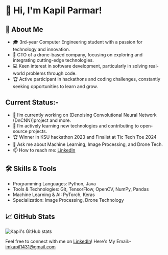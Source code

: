# 👋 Hi, I'm Kapil Parmar!

## 🚀 About Me
- 🎓 3rd-year Computer Engineering student with a passion for technology and innovation.
- 🚁 CTO of a drone-based company, focusing on exploring and integrating cutting-edge technologies.
- 💻 Keen interest in software development, particularly in solving real-world problems through code.
- 🏆 Active participant in hackathons and coding challenges, constantly seeking opportunities to learn and grow.

  
## Current Status:- 

- 🔭 I’m currently working on [Denoising Convolutional Neural Network (DnCNN)]project and more.
- 🌱 I’m actively learning new technologies and contributing to open-source projects.
- 🏆 Winner in KSU hackathon 2023 and Finalist at Tic Tech Toe 2024
- 💬 Ask me about Machine Learning, Image Processing, and Drone Tech.
- 📫 How to reach me: [LinkedIn](https://www.linkedin.com/in/imkapil/)

## 🛠️ Skills & Tools
- Programming Languages: Python, Java
- Tools & Technologies: Git, TensorFlow, OpenCV, NumPy, Pandas
- Machine Learning & AI: PyTorch, Keras
- Specialization: Image Processing, Drone Technology


## 📈 GitHub Stats
![Kapil's GitHub stats](https://github-readme-stats.vercel.app/api?username=your-github-username&show_icons=true&theme=radical)

Feel free to connect with me on [LinkedIn](https://www.linkedin.com/in/imkapil/)!
Here's My Email:- imkapil1431@gmail.com
